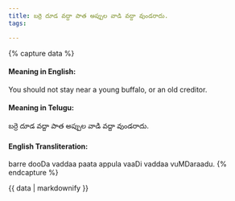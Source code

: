 ```yaml
---
title: బర్రె దూడ వద్దా పాత అప్పుల వాడి వద్దా వుండరాదు.
tags:

---
```


{% capture data %}
#### Meaning in English:
You should not stay near a young buffalo, or an old creditor.

#### Meaning in Telugu:
బర్రె దూడ వద్దా పాత అప్పుల వాడి వద్దా వుండరాదు.

#### English Transliteration:
barre dooDa vaddaa paata appula vaaDi vaddaa vuMDaraadu.
{% endcapture %}

<div class="notice">{{ data | markdownify }}</div>

